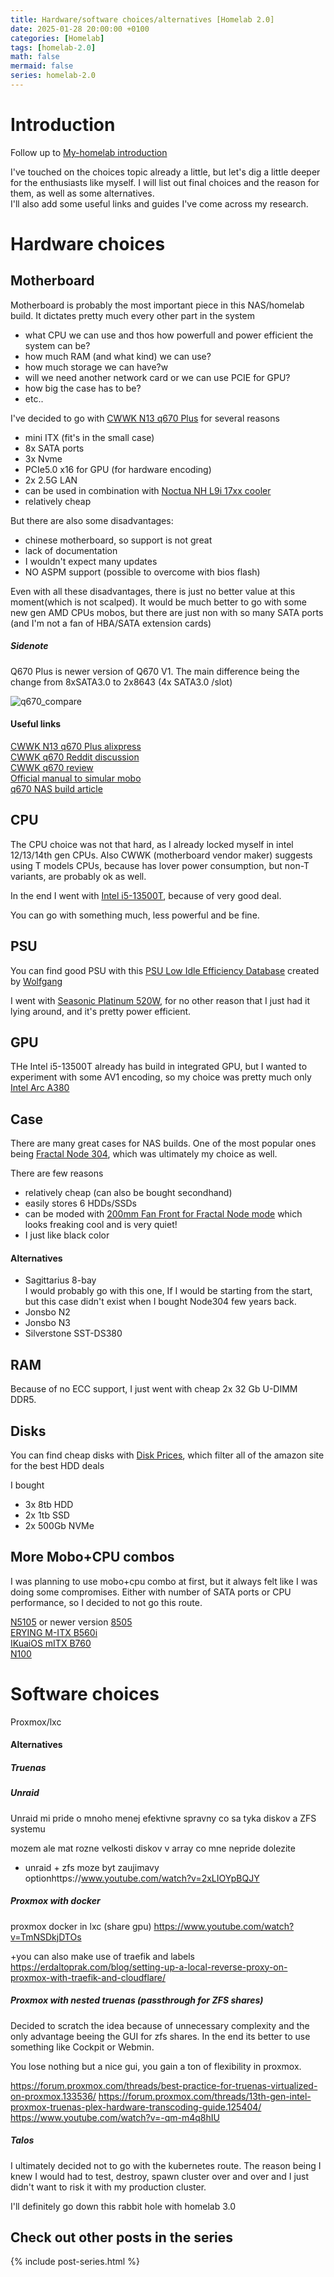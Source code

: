 ```yaml
---
title: Hardware/software choices/alternatives [Homelab 2.0] 
date: 2025-01-28 20:00:00 +0100
categories: [Homelab]
tags: [homelab-2.0]
math: false
mermaid: false
series: homelab-2.0
---
```



# Introduction
Follow up to [My-homelab introduction](https://blog.thetechcorner.sk/My-Homelab/)

I've touched on the choices topic already a little, but let's dig a little deeper for the enthusiasts like myself. I will list out final choices and the reason for them, as well as some alternatives.   
I'll also add some useful links and guides I've come across my research.



# Hardware choices
## Motherboard
Motherboard is probably the most important piece in this NAS/homelab build. It dictates pretty much every other part in the system   
* what CPU we can use and thos how powerfull and power efficient the system can be?
* how much RAM (and what kind) we can use?
* how much storage we can have?w
* will we need another network card or we can use PCIE for GPU?
* how big the case has to be?
* etc..

I've decided to go with [CWWK N13 q670 Plus](https://cwwk.net/collections/nas/products/q670-8bay-nas-mini-itx-motherboard-upgraded-version-lga1700-supports-intell12-14-gen-processors-ddr5-dual-4k-displays-5x-usb3-2-8-sata3-0-ports-i226lm-2-5g-with-vpro-q670-2xsff-8643?variant=46801665622248) for several reasons
* mini ITX (fit's in the small case)
* 8x SATA ports
* 3x Nvme
* PCIe5.0 x16 for GPU (for hardware encoding)
* 2x 2.5G LAN
* can be used in combination with [Noctua NH L9i 17xx cooler](https://noctua.at/en/nh-l9i-17xx) 
* relatively cheap

But there are also some disadvantages:
* chinese motherboard, so support is not great
* lack of documentation
* I wouldn't expect many updates
* NO ASPM support (possible to overcome with bios flash)

Even with all these disadvantages, there is just no better value at this moment(which is not scalped). It would be much better to go with some new gen AMD CPUs mobos, but there are just non with so many SATA ports (and I'm not a fan of HBA/SATA extension cards)

##### Sidenote
Q670 Plus is newer version of Q670 V1.
The main difference being the change from 8xSATA3.0 to 2x8643 (4x SATA3.0 /slot)

![q670_compare](/assets/img/posts/2025-01-28-Hw-Sw-choices-alternatives.md/q670_compare.png)


#### Useful links
[CWWK N13 q670 Plus alixpress](https://www.aliexpress.com/item/1005006953997214.html)   
[CWWK q670 Reddit discussion](https://www.reddit.com/r/homelab/comments/1gmf67u/cwwk_q670_8bay_new_model_white/)   
[CWWK q670 review](https://nascompares.com/2024/05/24/cwwk-q670-gen-5-nas-8-bay-board-review/)    
[Official manual to simular mobo](https://matthewhill.uk/wp-content/uploads/2024/10/stonestorm-Q670-H670-manual.pdf)   
[q670 NAS build article](https://matthewhill.uk/general/cwwk-q670-low-power-intel-12-13-14-gen-nas-motherboard/)   



## CPU
The CPU choice was not that hard, as I already locked myself in intel 12/13/14th gen CPUs. 
Also CWWK (motherboard vendor maker) suggests using T models CPUs, because has lover power consumption, but non-T variants, are probably ok as well.

In the end I went with [Intel i5-13500T](https://www.intel.com/content/www/us/en/products/sku/230578/intel-core-i513500t-processor-24m-cache-up-to-4-60-ghz/specifications.html), because of very good deal.

You can go with something much, less powerful and be fine.



## PSU
You can find good PSU with this [PSU Low Idle Efficiency Database](https://docs.google.com/spreadsheets/d/1TnPx1h-nUKgq3MFzwl-OOIsuX_JSIurIq3JkFZVMUas/edit?gid=110239702#gid=110239702) created by [Wolfgang](https://www.youtube.com/@WolfgangsChannel)

I went with [Seasonic Platinum 520W](https://www.techpowerup.com/review/seasonic-ss-520fl/5.html), for no other reason that I just had it lying around, and it's pretty power efficient.

## GPU
THe Intel i5-13500T already has build in integrated GPU, but I wanted to experiment with some AV1 encoding, so my choice was pretty much only [Intel Arc A380](https://www.intel.com/content/www/us/en/products/sku/227959/intel-arc-a380-graphics/specifications.html)    

## Case   
There are many great cases for NAS builds. One of the most popular ones being [Fractal Node 304](https://www.fractal-design.com/products/cases/node/node-304/black/), which was ultimately my choice as well.

There are few reasons
* relatively cheap (can also be bought secondhand)
* easily stores 6 HDDs/SSDs
* can be moded with [200mm Fan Front for Fractal Node mode](https://www.printables.com/model/137181-200mm-fan-front-for-fractal-node-304/comments#makes) which looks freaking cool and is very quiet!
* I just like black color 


#### Alternatives
* Sagittarius 8-bay   
I would probably go with this one, If I would be starting from the start, but this case didn't exist when I bought Node304 few years back.
* Jonsbo N2
* Jonsbo N3
* Silverstone SST-DS380

## RAM
Because of no ECC support, I just went with cheap 2x 32 Gb U-DIMM DDR5.


## Disks
You can find cheap disks with [Disk Prices](diskprices.com), which filter all of the amazon site for the best HDD deals

I bought 
* 3x 8tb HDD
* 2x 1tb SSD
* 2x 500Gb NVMe


## More Mobo+CPU combos
I was planning to use mobo+cpu combo at first, but it always felt like I was doing some compromises. Either with number of SATA ports or CPU performance, so I decided to not go this route.

[N5105](https://www.aliexpress.com/item/1005006221619148.html)
or newer version [8505](https://www.aliexpress.com/item/1005007029351941.html)   
[ERYING M-ITX B560i](https://www.aliexpress.com/item/1005005379294420.html)   
[IKuaiOS mITX B760](https://www.aliexpress.com/item/1005007199180828.html)   
[N100](https://www.aliexpress.com/item/1005007589087631.html)   



# Software choices
Proxmox/lxc




#### Alternatives 
##### Truenas
##### Unraid
Unraid mi pride o mnoho menej efektivne spravny co sa tyka diskov a ZFS systemu

mozem ale mat rozne velkosti diskov v array co mne nepride dolezite 

+ unraid + zfs moze byt zaujimavy optionhttps://www.youtube.com/watch?v=2xLIOYpBQJY

##### Proxmox with docker
proxmox docker in lxc (share  gpu)
https://www.youtube.com/watch?v=TmNSDkjDTOs



+you can also make use of traefik and labels
https://erdaltoprak.com/blog/setting-up-a-local-reverse-proxy-on-proxmox-with-traefik-and-cloudflare/



##### Proxmox with nested truenas (passthrough for ZFS shares)
Decided to scratch the idea because of unnecessary complexity and the only advantage beeing the GUI for zfs shares. In the end its better to use something like Cockpit or Webmin. 

You lose nothing but a nice gui, you gain a ton of flexibility in proxmox.


https://forum.proxmox.com/threads/best-practice-for-truenas-virtualized-on-proxmox.133536/
https://forum.proxmox.com/threads/13th-gen-intel-proxmox-truenas-plex-hardware-transcoding-guide.125404/
https://www.youtube.com/watch?v=-qm-m4q8hIU


##### Talos
I ultimately decided not to go with the kubernetes route. The reason being I knew I would had to test, destroy, spawn cluster over and over and I just didn't want to risk it with my production cluster.

I'll definitely go down this rabbit hole with homelab 3.0

## Check out other posts in the series 
{% include post-series.html %}